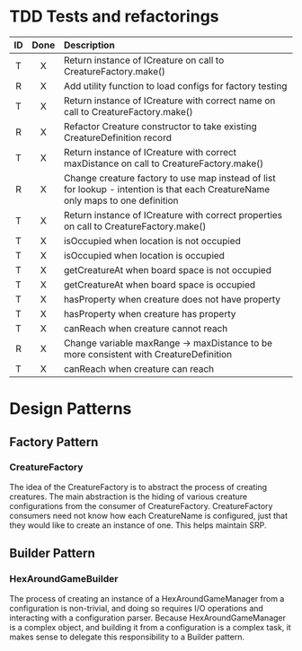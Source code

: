 # TDD Tests and refactorings

| ID | Done | Description                                                                                                                     |
|:--:|:----:|:--------------------------------------------------------------------------------------------------------------------------------|
| T  |  X   | Return instance of ICreature on call to CreatureFactory.make()                                                                  | 
| R  |  X   | Add utility function to load configs for factory testing                                                                        | 
| T  |  X   | Return instance of ICreature with correct name on call to CreatureFactory.make()                                                | 
| R  |  X   | Refactor Creature constructor to take existing CreatureDefinition record                                                        |
| T  |  X   | Return instance of ICreature with correct maxDistance on call to CreatureFactory.make()                                         |
| R  |  X   | Change creature factory to use map instead of list for lookup - intention is that each CreatureName only maps to one definition |
| T  |  X   | Return instance of ICreature with correct properties on call to CreatureFactory.make()                                          | 
| T  |  X   | isOccupied when location is not occupied                                                                                        | 
| T  |  X   | isOccupied when location is occupied                                                                                            |
| T  |  X   | getCreatureAt when board space is not occupied                                                                                  | 
| T  |  X   | getCreatureAt when board space is occupied                                                                                      |
| T  |  X   | hasProperty when creature does not have property                                                                                | 
| T  |  X   | hasProperty when creature has property                                                                                          | 
| T  |  X   | canReach when creature cannot reach                                                                                             | 
| R  |  X   | Change variable maxRange -> maxDistance to be more consistent with CreatureDefinition                                           |
| T  |  X   | canReach when creature can reach                                                                                                | 

# Design Patterns

## Factory Pattern

### CreatureFactory

The idea of the CreatureFactory is to abstract the process of creating creatures. The main abstraction is
the hiding of various creature configurations from the consumer of CreatureFactory. CreatureFactory consumers
need not know how each CreatureName is configured, just that they would like to create an instance of one.
This helps maintain SRP.

## Builder Pattern

### HexAroundGameBuilder

The process of creating an instance of a HexAroundGameManager from a configuration is non-trivial, and doing so
requires I/O operations and interacting with a configuration parser. Because HexAroundGameManager is a complex object,
and building it from a configuration is a complex task, it makes sense to delegate this responsibility to a
Builder pattern.



